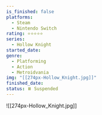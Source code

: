 ```yaml
---
is_finished: false
platforms:
  - Steam
  - Nintendo Switch
rating: ⭐⭐⭐⭐⭐
series:
  - Hollow Knight
started_date:
genre:
  - Platforming
  - Action
  - Metroidvania
img: "[[274px-Hollow_Knight.jpg]]"
finished_date:
status: ⏸️ Suspended
---
```

![[274px-Hollow_Knight.jpg]]